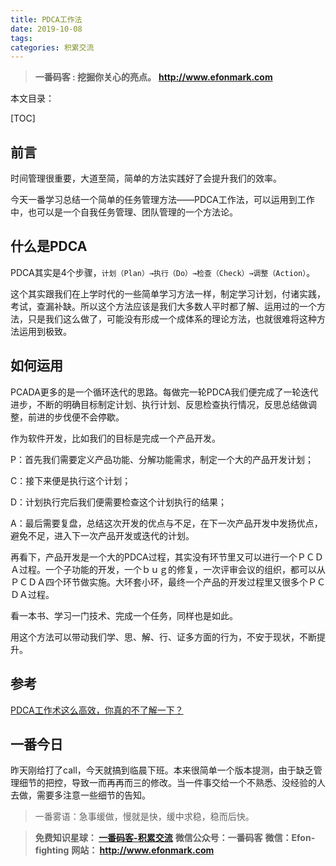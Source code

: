 ```yaml
---
title: PDCA工作法
date: 2019-10-08
tags: 
categories: 积累交流
---
```


> **一番码客 : 挖掘你关心的亮点。**
> **http://www.efonmark.com**

本文目录：

[TOC]

## 前言

时间管理很重要，大道至简，简单的方法实践好了会提升我们的效率。

今天一番学习总结一个简单的任务管理方法——PDCA工作法，可以运用到工作中，也可以是一个自我任务管理、团队管理的一个方法论。

<!-- more -->

## 什么是PDCA

PDCA其实是4个步骤，`计划（Plan）→执行（Do）→检查（Check）→调整（Action）`。

这个其实跟我们在上学时代的一些简单学习方法一样，制定学习计划，付诸实践，考试，查漏补缺。所以这个方法应该是我们大多数人平时都了解、运用过的一个方法，只是我们这么做了，可能没有形成一个成体系的理论方法，也就很难将这种方法运用到极致。

## 如何运用

PCADA更多的是一个循环迭代的思路。每做完一轮PDCA我们便完成了一轮迭代进步，不断的明确目标制定计划、执行计划、反思检查执行情况，反思总结做调整，前进的步伐便不会停歇。

作为软件开发，比如我们的目标是完成一个产品开发。

P：首先我们需要定义产品功能、分解功能需求，制定一个大的产品开发计划；

C：接下来便是执行这个计划；

D：计划执行完后我们便需要检查这个计划执行的结果；

A：最后需要复盘，总结这次开发的优点与不足，在下一次产品开发中发扬优点，避免不足，进入下一次产品开发或迭代的计划。

再看下，产品开发是一个大的PDCA过程，其实没有环节里又可以进行一个ＰＣＤＡ过程。一个子功能的开发，一个ｂｕｇ的修复，一次评审会议的组织，都可以从ＰＣＤＡ四个环节做实施。大环套小环，最终一个产品的开发过程里又很多个ＰＣＤＡ过程。

看一本书、学习一门技术、完成一个任务，同样也是如此。

用这个方法可以带动我们学、思、解、行、证多方面的行为，不安于现状，不断提升。





## 参考

[PDCA工作术这么高效，你真的不了解一下？](https://mp.weixin.qq.com/s/KIwp3uNuDCW9XS7Gs8K4Hg)

## 一番今日

昨天刚给打了call，今天就搞到临晨下班。本来很简单一个版本提测，由于缺乏管理细节的把控，导致一而再再而三的修改。当一件事交给一个不熟悉、没经验的人去做，需要多注意一些细节的告知。


> 一番雾语：急事缓做，慢就是快，缓中求稳，稳而后快。



> **免费知识星球： [一番码客-积累交流]([wwww](https://t.zsxq.com/NRVBURr))**
> **微信公众号：一番码客**
> **微信：Efon-fighting**
> **网站： http://www.efonmark.com**